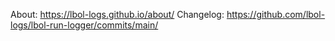 About: https://lbol-logs.github.io/about/
Changelog: https://github.com/lbol-logs/lbol-run-logger/commits/main/